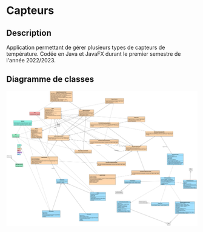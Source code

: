 # Capteurs

## Description

Application permettant de gérer plusieurs types de capteurs de température. Codée en Java et JavaFX durant le premier semestre de l'année 2022/2023.

## Diagramme de classes

<img src="https://github.com/jumeuret/Capteurs/blob/master/DiagrammeClasses.png" alt="Diagramme de classes" title="Diagramme de classes">
